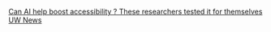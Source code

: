 [Can AI help boost accessibility ? These researchers tested it for themselves   UW News](https://qi.tc/qi/118426)
